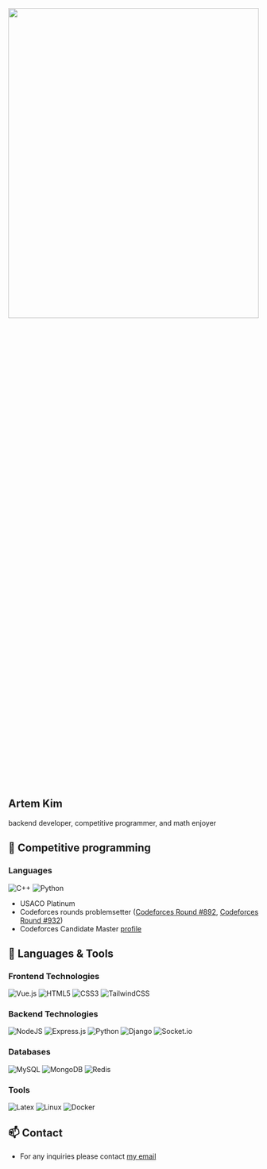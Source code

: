 <img width="100%" src="https://images-wixmp-ed30a86b8c4ca887773594c2.wixmp.com/f/a88779db-8448-4939-8780-b80484b79a89/dgihzp9-4af43a35-5ab4-40ed-b1d2-73f5e7c8a44f.png/v1/fill/w_1192,h_670,q_70,strp/frieren_by_endorfnn_dgihzp9-pre.jpg?token=eyJ0eXAiOiJKV1QiLCJhbGciOiJIUzI1NiJ9.eyJzdWIiOiJ1cm46YXBwOjdlMGQxODg5ODIyNjQzNzNhNWYwZDQxNWVhMGQyNmUwIiwiaXNzIjoidXJuOmFwcDo3ZTBkMTg4OTgyMjY0MzczYTVmMGQ0MTVlYTBkMjZlMCIsIm9iaiI6W1t7ImhlaWdodCI6Ijw9NzIwIiwicGF0aCI6IlwvZlwvYTg4Nzc5ZGItODQ0OC00OTM5LTg3ODAtYjgwNDg0Yjc5YTg5XC9kZ2loenA5LTRhZjQzYTM1LTVhYjQtNDBlZC1iMWQyLTczZjVlN2M4YTQ0Zi5wbmciLCJ3aWR0aCI6Ijw9MTI4MCJ9XV0sImF1ZCI6WyJ1cm46c2VydmljZTppbWFnZS5vcGVyYXRpb25zIl19.nTW3qImlnCDHv5-o2VSnZEqNa3ciZ0O3AhYKGKu5iDo" width="40%" height="40%" />

## Artem Kim
backend developer, competitive programmer, and math enjoyer

## 💖 Competitive programming

### Languages
![C++](https://img.shields.io/badge/c++-%2300599C.svg?style=for-the-badge&logo=c%2B%2B&logoColor=white)
![Python](https://img.shields.io/badge/python-3670A0?style=for-the-badge&logo=python&logoColor=ffdd54)

- USACO Platinum
- Codeforces rounds problemsetter ([Codeforces Round #892](https://codeforces.com/contest/1859), [Codeforces Round #932](https://codeforces.com/contest/1935))
- Codeforces Candidate Master [profile](https://codeforces.com/profile/i_love_penguins)

## 📇 Languages & Tools

### Frontend Technologies
![Vue.js](https://img.shields.io/badge/vuejs-%2335495e.svg?style=for-the-badge&logo=vuedotjs&logoColor=%234FC08D)
![HTML5](https://img.shields.io/badge/html5-%23E34F26.svg?style=for-the-badge&logo=html5&logoColor=white)
![CSS3](https://img.shields.io/badge/css3-%231572B6.svg?style=for-the-badge&logo=css3&logoColor=white)
![TailwindCSS](https://img.shields.io/badge/tailwindcss-%2338B2AC.svg?style=for-the-badge&logo=tailwind-css&logoColor=white)

### Backend Technologies
![NodeJS](https://img.shields.io/badge/node.js-6DA55F?style=for-the-badge&logo=node.js&logoColor=white)
![Express.js](https://img.shields.io/badge/express.js-%23404d59.svg?style=for-the-badge&logo=express&logoColor=%2361DAFB)
![Python](https://img.shields.io/badge/python-3670A0?style=for-the-badge&logo=python&logoColor=ffdd54)
![Django](https://img.shields.io/badge/django-%23092E20.svg?style=for-the-badge&logo=django&logoColor=white)
![Socket.io](https://img.shields.io/badge/Socket.io-black?style=for-the-badge&logo=socket.io&badgeColor=010101)

### Databases
![MySQL](https://img.shields.io/badge/mysql-4479A1.svg?style=for-the-badge&logo=mysql&logoColor=white)
![MongoDB](https://img.shields.io/badge/MongoDB-%234ea94b.svg?style=for-the-badge&logo=mongodb&logoColor=white)
![Redis](https://img.shields.io/badge/redis-%23DD0031.svg?style=for-the-badge&logo=redis&logoColor=white)

### Tools
![Latex](https://img.shields.io/badge/LaTeX-47A141?style=for-the-badge&logo=LaTeX&logoColor=white)
![Linux](https://img.shields.io/badge/Linux-FCC624?style=for-the-badge&logo=linux&logoColor=black)
![Docker](https://img.shields.io/badge/Docker-2CA5E0?style=for-the-badge&logo=docker&logoColor=white)

## 📫 Contact
- For any inquiries please contact [my email](mailto:artem.kim0712@gmail.com)
